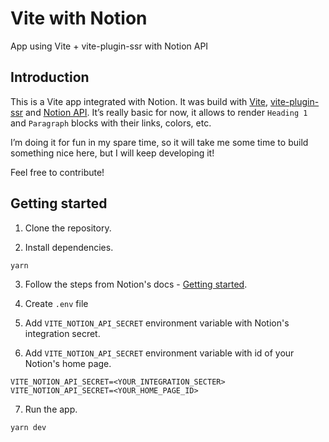 # Vite with Notion

App using Vite + vite-plugin-ssr with Notion API

## Introduction

This is a Vite app integrated with Notion.
It was build with [Vite](https://vitejs.dev/), [vite-plugin-ssr](https://vite-plugin-ssr.com/) and [Notion API](https://developers.notion.com/). 
It’s really basic for now, it allows to render `Heading 1` and `Paragraph` blocks with their links, colors, etc.

I’m doing it for fun in my spare time, so it will take me some time to build something nice here, but I will keep developing it!

Feel free to contribute!

## Getting started

1. Clone the repository.

2. Install dependencies.

```bash
yarn
```

3. Follow the steps from Notion's docs - [Getting started](https://developers.notion.com/docs/getting-started).

4. Create `.env` file

5. Add `VITE_NOTION_API_SECRET` environment variable with Notion's integration secret.

6. Add `VITE_NOTION_API_SECRET` environment variable with id of your Notion's home page.

```
VITE_NOTION_API_SECRET=<YOUR_INTEGRATION_SECTER>
VITE_NOTION_API_SECRET=<YOUR_HOME_PAGE_ID>
```

7. Run the app.

```bash
yarn dev
```